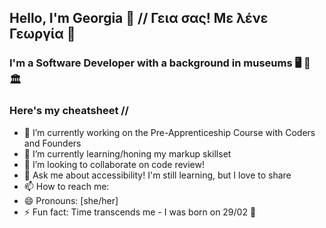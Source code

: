 ## Hello, I'm Georgia 🐠 // Γεια σας! Με λένε Γεωργία 👾

<!--
**rockyrelay/rockyrelay** is a ✨ _special_ ✨ repository because its `README.md` (this file) appears on your GitHub profile.

Here are some ideas to get you started:

- 🔭 I’m currently working on ...
- 🌱 I’m currently learning ...
- 👯 I’m looking to collaborate on ...
- 🤔 I’m looking for help with ...
- 💬 Ask me about ...
- 📫 How to reach me: ...
- 😄 Pronouns: ...
- ⚡ Fun fact: ...
-->

### I'm a Software Developer with a background in museums 🖥 🧡 🏛

### Here's my cheatsheet //

- 🔭 I’m currently working on the Pre-Apprenticeship Course with Coders and Founders
- 🌱 I’m currently learning/honing my markup skillset
- 👯 I’m looking to collaborate on code review!
- 💬 Ask me about accessibility! I'm still learning, but I love to share
- 📫 How to reach me: 
- 😄 Pronouns: [she/her]
- ⚡ Fun fact: Time transcends me - I was born on 29/02 🐸
